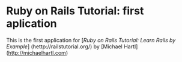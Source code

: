 # Ruby on Rails Tutorial: first aplication

This is the first application for 
[*Ruby on Rails Tutorial: Learn Rails by Example*] (hettp://railstutorial.org/) by [Michael Hartl] (http://michaelhartl.com)